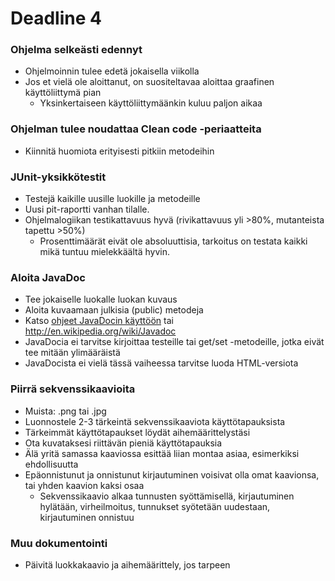 ﻿# Deadline 4

### Ohjelma selkeästi edennyt

* Ohjelmoinnin tulee edetä jokaisella viikolla
* Jos et vielä ole aloittanut, on suositeltavaa aloittaa graafinen käyttöliittymä pian
  * Yksinkertaiseen käyttöliittymäänkin kuluu paljon aikaa

### Ohjelman tulee noudattaa Clean code -periaatteita
* Kiinnitä huomiota erityisesti pitkiin metodeihin

### JUnit-yksikkötestit
* Testejä kaikille uusille luokille ja metodeille
* Uusi pit-raportti vanhan tilalle.
* Ohjelmalogiikan testikattavuus hyvä (rivikattavuus yli >80%, mutanteista tapettu >50%)
  * Prosenttimäärät eivät ole absoluuttisia, tarkoitus on testata kaikki mikä tuntuu mielekkäältä hyvin.

### Aloita JavaDoc
* Tee jokaiselle luokalle luokan kuvaus
* Aloita kuvaamaan julkisia (public) metodeja
* Katso [ohjeet JavaDocin käyttöön](JavaDoc.md) tai http://en.wikipedia.org/wiki/Javadoc
* JavaDocia ei tarvitse kirjoittaa testeille tai get/set -metodeille, jotka eivät tee mitään ylimääräistä
* JavaDocista ei vielä tässä vaiheessa tarvitse luoda HTML-versiota

### Piirrä sekvenssikaavioita

* Muista: .png tai .jpg
* Luonnostele 2-3 tärkeintä sekvenssikaaviota käyttötapauksista
* Tärkeimmät käyttötapaukset löydät aihemäärittelystäsi
* Ota kuvataksesi riittävän pieniä käyttötapauksia
* Älä yritä samassa kaaviossa esittää liian montaa asiaa, esimerkiksi ehdollisuutta
* Epäonnistunut ja onnistunut kirjautuminen voisivat olla omat kaavionsa, tai yhden kaavion kaksi osaa
  * Sekvenssikaavio alkaa tunnusten syöttämisellä, kirjautuminen hylätään, virheilmoitus, tunnukset syötetään uudestaan, kirjautuminen onnistuu

### Muu dokumentointi
* Päivitä luokkakaavio ja aihemäärittely, jos tarpeen
